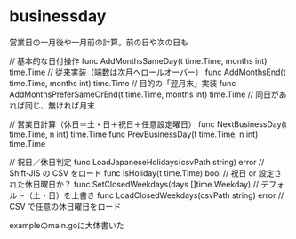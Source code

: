 # businessday
営業日の一月後や一月前の計算。前の日や次の日も

// 基本的な日付操作
func AddMonthsSameDay(t time.Time, months int) time.Time          // 従来実装（端数は次月へロールオーバー）
func AddMonthsEnd(t time.Time, months int) time.Time             // 目的の「翌月末」実装
func AddMonthsPreferSameOrEnd(t time.Time, months int) time.Time // 同日があれば同じ、無ければ月末

// 営業日計算（休日＝土・日＋祝日＋任意設定曜日）
func NextBusinessDay(t time.Time, n int) time.Time
func PrevBusinessDay(t time.Time, n int) time.Time

// 祝日／休日判定
func LoadJapaneseHolidays(csvPath string) error      // Shift‑JIS の CSV をロード
func IsHoliday(t time.Time) bool                    // 祝日 or 設定された休日曜日か？
func SetClosedWeekdays(days []time.Weekday)         // デフォルト（土・日）を上書き
func LoadClosedWeekdays(csvPath string) error       // CSV で任意の休日曜日をロード

exampleのmain.goに大体書いた
